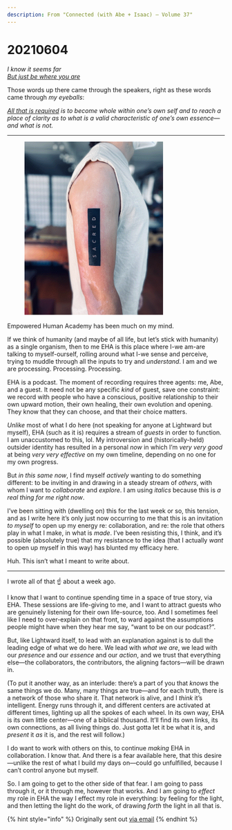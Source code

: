 ```yaml
---
description: From "Connected (with Abe + Isaac) — Volume 37"
---
```


# 20210604

_I know it seems far_\
[_But just be where you are_](https://www.youtube.com/watch?v=i1JxAUWz1bc)

Those words up there came through the speakers, right as these words came through _my eyeballs_:

[_All that is required_](https://g.co/kgs/SEYMTG) _is to become whole within one’s own self and to reach a place of clarity as to what is a valid characteristic of one’s own essence—and what is not._

***

<figure><img src="../../.gitbook/assets/image (14).png" alt=""><figcaption></figcaption></figure>

Empowered Human Academy has been much on my mind.

If we think of humanity (and maybe of all life, but let’s stick with humanity) as a single organism, then to me EHA is this place where I-we am-are talking to myself-ourself, rolling around what I-we sense and perceive, trying to muddle through all the inputs to try and _understand_. I am and we are processing. Processing. Processing.

EHA is a podcast. The moment of recording requires three agents: me, Abe, and a guest. It need not be any specific _kind_ of guest, save one constraint: we record with people who have a conscious, positive relationship to their own upward motion, their own healing, their own evolution and opening. They know that they can choose, and that their choice matters.

_Unlike_ most of what I do here (not speaking for anyone at Lightward but myself), EHA (such as it is) requires a stream of _guests_ in order to function. I am unaccustomed to this, lol. My introversion and (historically-held) outsider identity has resulted in a personal _now_ in which I’m _very very good_ at being _very very effective_ on my own timeline, depending on no one for my own progress.

But _in this same now_, I find myself _actively_ wanting to do something different: to be inviting in and drawing in a steady stream of _others_, with whom I want to _collaborate_ and _explore_. I am using _italics_ because this is _a real thing for me right now_.

I’ve been sitting with (dwelling on) this for the last week or so, this tension, and as I write here it’s only just now occurring to me that this is an invitation _to myself_ to open up my energy re: collaboration, and re: the role that others play in what I make, in what is _made_. I’ve been resisting this, I think, and it’s possible (absolutely true) that my resistance to the idea (that I actually _want_ to open up myself in this way) has blunted my efficacy here.

Huh. This isn’t what I meant to write about.

***

I wrote all of that ☝️ about a week ago.

I know that I want to continue spending time in a space of true story, via EHA. These sessions are life-giving to me, and I want to attract guests who are genuinely listening for their own life-source, too. And I sometimes feel like I need to over-explain on that front, to ward against the assumptions people might have when they hear me say, “want to be on our podcast?”.

But, like Lightward itself, to lead with an explanation against is to dull the leading edge of what we do here. We lead with _what we are_, we lead with our _presence_ and our _essence_ and our _action_, and we trust that everything else—the collaborators, the contributors, the aligning factors—will be drawn in.

(To put it another way, as an interlude: there’s a part of you that _knows_ the same things we do. Many, many things are true—and for each truth, there is a network of those who share it. That network is alive, and I _think_ it’s intelligent. Energy runs through it, and different centers are activated at different times, lighting up all the spokes of each wheel. In its own way, EHA is its own little center—one of a biblical thousand. It’ll find its own links, its own connections, as all living things do. Just gotta let it be what it is, and _present_ it _as_ it is, and the rest will follow.)

I do want to work with others on this, to continue _making_ EHA in collaboration. I know that. And there is a fear available here, that this desire—unlike the rest of what I build my days on—could go unfulfilled, because I can’t control anyone but myself.

So. I am going to get to the other side of that fear. I am going to pass through it, or it through me, however that works. And I am going to _effect_ my role in EHA the way I effect my role in everything: by feeling for the light, and then letting the light do the work, of drawing _forth_ the light in all that is.

{% hint style="info" %}
Originally sent out [via email](https://lightward.com/campaigns/view-campaign/M3c-zTbL0IdgRJFUSW1TGj9tktXAdk-Vahw74pScqf8TGMzc1pM5yFv-z0l3ZuD1w0Kp5fODu7WN7t44JWnrJC96IjRuBkuH)
{% endhint %}
